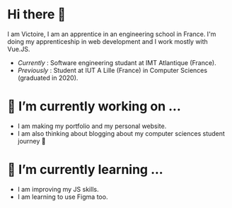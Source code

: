 # Hi there 👋

I am Victoire, I am an apprentice in an engineering school in France. I'm doing my apprenticeship in web development and I work mostly with Vue.JS.

* *Currently* : Software engineering studant at IMT Atlantique (France).
* *Previously* : Student at IUT A Lille (France) in Computer Sciences (graduated in 2020).

# 🔭 I’m currently working on ...

* I am making my portfolio and my personal website.
* I am also thinking about blogging about my computer sciences student journey 🤔

# 🌱 I’m currently learning ...

* I am improving my JS skills.
* I am learning to use Figma too.

<!--
**Vic5995/Vic5995** is a ✨ _special_ ✨ repository because its `README.md` (this file) appears on your GitHub profile.

Here are some ideas to get you started:

- 🔭 I’m currently working on ...
- 🌱 I’m currently learning ...
- 👯 I’m looking to collaborate on ...
- 🤔 I’m looking for help with ...
- 💬 Ask me about ...
- 📫 How to reach me: ...
- 😄 Pronouns: ...
- ⚡ Fun fact: ...
-->
